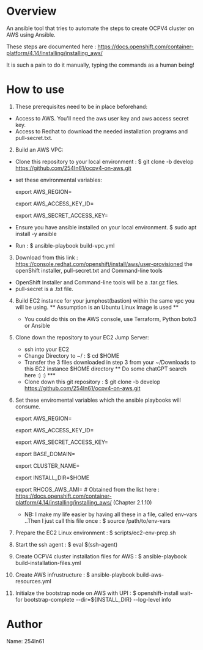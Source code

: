 Overview
========
An ansible tool that tries to automate the steps to create OCPV4 cluster on AWS using Ansible.

These steps are documented here : https://docs.openshift.com/container-platform/4.14/installing/installing_aws/

It is such a pain to do it manually, typing the commands as a human being!

How to use
==========
1. These prerequisites need to be in place beforehand:
  - Access to AWS. You'll need the aws user key and aws access secret key.
  - Access to Redhat to download the needed installation programs and pull-secret.txt.

2. Build an AWS VPC: 
  
  - Clone this repository to your local environment :  $ git clone -b develop https://github.com/254In61/ocpv4-on-aws.git

  - set these environmental variables:

    export AWS_REGION=<Your AWS Region>

    export AWS_ACCESS_KEY_ID=<Your AWS Access key ID>

    export AWS_SECRET_ACCESS_KEY=<Your AWS Secret access key>

  - Ensure you have ansible installed on your local environment. $ sudo apt install -y ansible

  - Run : $ ansible-playbook build-vpc.yml

3. Download from this link : https://console.redhat.com/openshift/install/aws/user-provisioned the openShift installer, pull-secret.txt and Command-line tools
  - OpenShift Installer and Command-line tools will be a .tar.gz files.
  - pull-secret is a .txt file.

4. Build EC2 instance for your jumphost(bastion) within the same vpc you will be using. ** Assumption is an Ubuntu Linux Image is used **
   - You could do this on the AWS console, use Terraform, Python boto3 or Ansible

5. Clone down the repository to your EC2 Jump Server:
   - ssh into your EC2 
   - Change Directory to ~/  : $ cd $HOME 
   - Transfer the 3 files downloaded in step 3 from your ~/Downloads to this EC2 instance $HOME directory ** Do some chatGPT search here :) :) ***
   - Clone down this git repository : $ git clone -b develop https://github.com/254In61/ocpv4-on-aws.git


4. Set these enviromental variables which the ansible playbooks will consume.

   export AWS_REGION=<Your AWS Region>

   export AWS_ACCESS_KEY_ID=<Your AWS Access key ID>

   export AWS_SECRET_ACCESS_KEY=<Your AWS Secret access key>

   export BASE_DOMAIN=<Your base domain>

   export CLUSTER_NAME=<Your chosen ocpv4 cluster name >

   export INSTALL_DIR=$HOME

   export RHCOS_AWS_AMI=<RHCOS AWS AMI ID>  # Obtained from the list here : https://docs.openshift.com/container-platform/4.14/installing/installing_aws/ (Chapter 2.1.10)

   - NB: I make my life easier by having all these in a file, called env-vars ..Then I just call this file once : $ source /path/to/env-vars

5. Prepare the EC2 Linux environment : $ scripts/ec2-env-prep.sh

6. Start the ssh agent : $ eval $(ssh-agent)

6. Create OCPV4 cluster installation files for AWS : $ ansible-playbook build-installation-files.yml

7. Create AWS infrustructure : $ ansible-playbook build-aws-resources.yml

8. Initialze the bootstrap node on AWS with UPI : $ openshift-install wait-for bootstrap-complete --dir=${INSTALL_DIR} --log-level info


Author
======
Name: 254In61